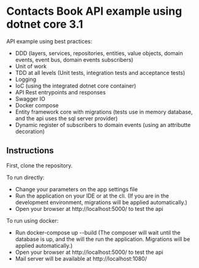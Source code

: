 # Contacts Book API example using dotnet core 3.1

API example using best practices:
- DDD (layers, services, repositories, entities, value objects, domain events, event bus, domain events subscribers)
- Unit of work
- TDD at all levels (Unit tests, integration tests and acceptance tests)
- Logging
- IoC (using the integrated dotnet core container)
- API Rest entrypoints and responses
- Swagger IO
- Docker compose
- Entity framework core with migrations (tests use in memory database, and the api uses the sql server provider)
- Dynamic register of subscribers to domain events (using an attributte decoration)

## Instructions ##

First, clone the repository.

To run directly:
- Change your parameters on the app settings file
- Run the application on your IDE or at the cli. (If you are in the development environment, migrations will be applied automatically.)
- Open your browser at http://localhost:5000/ to test the api

To run using docker:
- Run docker-compose up --build
(The composer will wait until the database is up, and the will the run the application. Migrations will be applied automatically.)
- Open your browser at http://localhost:5000/ to test the api
- Mail server will be available at http://localhost:1080/
